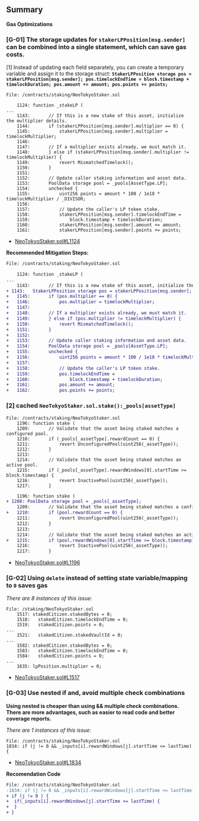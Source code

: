 ## Summary

**Gas Optimizations**

### [G-01] The storage updates for **`stakerLPPosition[msg.sender]`** can be combined into a single statement, which can save gas costs.

[1] Instead of updating each field separately, you can create a temporary variable and assign it to the storage struct: **`StakerLPPosition storage pos = stakerLPPosition[msg.sender]; pos.timelockEndTime = block.timestamp + timelockDuration; pos.amount += amount; pos.points += points;`**

```solidity
File: /contracts/staking/NeoTokyoStaker.sol	

	1124: function _stakeLP (
...
	1143:		// If this is a new stake of this asset, initialize the multiplier details.
	1144:		if (stakerLPPosition[msg.sender].multiplier == 0) {
	1145:			stakerLPPosition[msg.sender].multiplier = timelockMultiplier;
	1146:
	1147:		// If a multiplier exists already, we must match it.
	1148:		} else if (stakerLPPosition[msg.sender].multiplier != timelockMultiplier) {
	1149:			revert MismatchedTimelock();
	1150:		}
	1151:
	1152:		// Update caller staking information and asset data.
	1153:		PoolData storage pool = _pools[AssetType.LP];
	1154:		unchecked {
	1155:			uint256 points = amount * 100 / 1e18 * timelockMultiplier / _DIVISOR;
	1156:
	1157:			// Update the caller's LP token stake.
	1158:			stakerLPPosition[msg.sender].timelockEndTime =
	1159:				block.timestamp + timelockDuration;
	1160:			stakerLPPosition[msg.sender].amount += amount;
	1161:			stakerLPPosition[msg.sender].points += points;

```

- [NeoTokyoStaker.sol#L1124](https://github.com/code-423n4/2023-03-neotokyo/blob/main/contracts/staking/NeoTokyoStaker.sol#L1124)

**Recommended Mitigation Steps:**

```diff
File: /contracts/staking/NeoTokyoStaker.sol	

	1124: function _stakeLP (
...
	1143:		// If this is a new stake of this asset, initialize the multiplier details.
+ 1143:   StakerLPPosition storage pos = stakerLPPosition[msg.sender];
+	1145:		if (pos.multiplier == 0) {
+	1146:			pos.multiplier = timelockMultiplier;
+	1147:
+	1148:		// If a multiplier exists already, we must match it.
+	1149:		} else if (pos.multiplier != timelockMultiplier) {
+	1150:			revert MismatchedTimelock();
+	1151:		}
+	1152:
+	1153:		// Update caller staking information and asset data.
+	1154:		PoolData storage pool = _pools[AssetType.LP];
+	1155:		unchecked {
+	1156:			uint256 points = amount * 100 / 1e18 * timelockMultiplier / _DIVISOR;
+	1157:
+	1158:			// Update the caller's LP token stake.
+	1159:			pos.timelockEndTime =
+	1160:				block.timestamp + timelockDuration;
+	1161:			pos.amount += amount;
+	1162:			pos.points += points;

```

### [2] cached `NeoTokyoStaker.sol.stake():_pools[assetType]`

```solidity
File: /contracts/staking/NeoTokyoStaker.sol
	1196: function stake (
	1209:		// Validate that the asset being staked matches a configured pool.
	1210:		if (_pools[_assetType].rewardCount == 0) {
	1211:			revert UnconfiguredPool(uint256(_assetType));
	1212:		}
	1213:
	1214:		// Validate that the asset being staked matches an active pool.
	1215:		if (_pools[_assetType].rewardWindows[0].startTime >= block.timestamp) {
	1216:			revert InactivePool(uint256(_assetType));
	1217:		}
```

```diff
	1196: function stake (
+ 1208: PoolData storage pool = _pools[_assetType];
	1209:		// Validate that the asset being staked matches a configured pool.
+	1210:		if (pool.rewardCount == 0) {
	1211:			revert UnconfiguredPool(uint256(_assetType));
	1212:		}
	1213:
	1214:		// Validate that the asset being staked matches an active pool.
+	1215:		if (pool.rewardWindows[0].startTime >= block.timestamp) {
	1216:			revert InactivePool(uint256(_assetType));
	1217:		}
```

- [NeoTokyoStaker.sol#L1196](https://github.com/code-423n4/2023-03-neotokyo/blob/main/contracts/staking/NeoTokyoStaker.sol#L1196)

### [G-02] Using `delete` instead of setting state variable/mapping to `0` saves gas

*There are 8 instances of this issue:*

```solidity
File: /staking/NeoTokyoStaker.sol
	1517: stakedCitizen.stakedBytes = 0;
	1518:	stakedCitizen.timelockEndTime = 0;
	1519:	stakedCitizen.points = 0;
...
	1521:	stakedCitizen.stakedVaultId = 0;
...
	1582: stakedCitizen.stakedBytes = 0;
	1583:	stakedCitizen.timelockEndTime = 0;
	1584:	stakedCitizen.points = 0;
...
	1635: lpPosition.multiplier = 0;
```

- [NeoTokyoStaker.sol#L1517](https://github.com/code-423n4/2023-03-neotokyo/blob/main/contracts/staking/NeoTokyoStaker.sol#L1517)

### [G-03] **Use nested if and, avoid multiple check combinations**

**Using nested is cheaper than using && multiple check combinations. There are more advantages, such as easier to read code and better coverage reports.**

*There are 1 instances of this issue:*

```solidity
File: /contracts/staking/NeoTokyoStaker.sol
1834: if (j != 0 && _inputs[i].rewardWindows[j].startTime <= lastTime) {	
```

- [NeoTokyoStaker.sol#L1834](https://github.com/code-423n4/2023-03-neotokyo/blob/main/contracts/staking/NeoTokyoStaker.sol#L1834)

****Recomendation Code****

```diff
File: /contracts/staking/NeoTokyoStaker.sol
-1834: if (j != 0 && _inputs[i].rewardWindows[j].startTime <= lastTime) {	
+ if (j != 0 ) {
+  if(_inputs[i].rewardWindows[j].startTime <= lastTime) {	
+  }
+ }

```